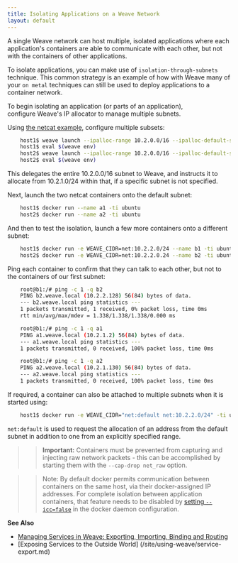 ```yaml
---
title: Isolating Applications on a Weave Network
layout: default
---
```


A single Weave network can host multiple, isolated applications where each application's containers are able 
to communicate with each other, but not with the containers of other applications.

To isolate applications, you can make use of `isolation-through-subnets` technique.
 This common strategy is an example of how with Weave many of your `on metal` 
 techniques can still be used to deploy applications to a container network.
 
To begin isolating an application (or parts of an application),  
configure Weave's IP allocator to manage multiple subnets. 

Using [the netcat example](/site/using-weave/deploying-applications.md), configure multiple subsets:

~~~bash
    host1$ weave launch --ipalloc-range 10.2.0.0/16 --ipalloc-default-subnet 10.2.1.0/24
    host1$ eval $(weave env)
    host2$ weave launch --ipalloc-range 10.2.0.0/16 --ipalloc-default-subnet 10.2.1.0/24 $HOST1
    host2$ eval $(weave env)
~~~

This delegates the entire 10.2.0.0/16 subnet to Weave, and instructs
it to allocate from 10.2.1.0/24 within that, if a specific subnet is not
specified. 

Next, launch the two netcat containers onto the default subnet:

~~~bash
    host1$ docker run --name a1 -ti ubuntu
    host2$ docker run --name a2 -ti ubuntu
~~~

And then to test the isolation, launch a few more containers onto a different subnet:

~~~bash
    host1$ docker run -e WEAVE_CIDR=net:10.2.2.0/24 --name b1 -ti ubuntu
    host2$ docker run -e WEAVE_CIDR=net:10.2.2.0.24 --name b2 -ti ubuntu
~~~

Ping each container to confirm that they can talk to each other, but not to the containers of our first subnet:

~~~bash
    root@b1:/# ping -c 1 -q b2
    PING b2.weave.local (10.2.2.128) 56(84) bytes of data.
    --- b2.weave.local ping statistics ---
    1 packets transmitted, 1 received, 0% packet loss, time 0ms
    rtt min/avg/max/mdev = 1.338/1.338/1.338/0.000 ms
~~~

~~~bash
    root@b1:/# ping -c 1 -q a1
    PING a1.weave.local (10.2.1.2) 56(84) bytes of data.
    --- a1.weave.local ping statistics ---
    1 packets transmitted, 0 received, 100% packet loss, time 0ms
~~~

~~~bash
    root@b1:/# ping -c 1 -q a2
    PING a2.weave.local (10.2.1.130) 56(84) bytes of data.
    --- a2.weave.local ping statistics ---
    1 packets transmitted, 0 received, 100% packet loss, time 0ms
~~~

If required, a container can also be attached to multiple subnets when it is started using:

~~~bash
    host1$ docker run -e WEAVE_CIDR="net:default net:10.2.2.0/24" -ti ubuntu
~~~

`net:default` is used to request the allocation of an address from the default subnet in addition to one from an explicitly specified range.

>>**Important:** Containers must be prevented from capturing and injecting raw network packets - this can be accomplished by starting them with the `--cap-drop net_raw` option.

>>Note: By default docker permits communication between containers on the same host, via their docker-assigned IP addresses. For complete
isolation between application containers, that feature needs to be disabled by [setting `--icc=false`](https://docs.docker.com/engine/userguide/networking/default_network/container-communication/#communication-between-containers) in the docker daemon configuration. 

**See Also** 

 * [Managing Services in Weave: Exporting, Importing, Binding and Routing](/site/using-weave/service-management.md)
 * [Exposing Services to the Outside World] (/site/using-weave/service-export.md)
 
 
 


